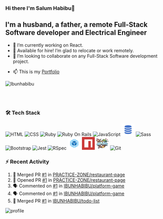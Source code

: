 ### Hi there I'm Salum Habibu👋

## I'm a husband, a father, a remote Full-Stack Software developer and Electrical Engineer
- 🔭 I’m currently working on React.
- 🌱 Available for hire! I’m glad to relocate or work remotely.
- 👯 I’m looking to collaborate on any Full-Stack Software development project.
<!--
- 🤔 I’m looking for help with ...
- 💬 Ask me about ...
-->
- 📫 This is my [Portfolio](https://salum-habib-kombo.netlify.app/#home/)


<div>
<img align="center" src='https://github-readme-stats.vercel.app/api?username=IBUNHABIBU&count_private=true&show_icons=true&theme=great-gatsby' alt='Ibunhabibu's github stats'>
</div>

<br><br>
<h3>🛠 Tech Stack</h3>
<p>
  <span class="d-flex">
    <img title="HTML" alt="HTML" height=40 src="https://www.w3.org/html/logo/downloads/HTML5_Badge_256.png">
    <img title="CSS" alt="CSS" height=40
      src="https://www.kindpng.com/picc/m/464-4640184_css3-png-download-css-icon-transparent-png.png">
    <img title="Ruby" alt="Ruby" height=40 src="https://blog.mwpreston.net/wp-content/uploads/2018/09/ruby-logo.png">
    <img title="Ruby On Rails" alt="Ruby On Rails" height=40 src="https://guides.rubyonrails.org/images/favicon.ico">
    <img title="JavaScript" alt="JavaScript" height=40
      src="https://upload.wikimedia.org/wikipedia/commons/thumb/9/99/Unofficial_JavaScript_logo_2.svg/600px-Unofficial_JavaScript_logo_2.svg.png">
    <!-- <img title="React" alt="React" height=40 src="https://cdn.worldvectorlogo.com/logos/react.svg">
    <img title="Redux" alt="Redux" height=40 src="https://seeklogo.com/images/R/redux-logo-9CA6836C12-seeklogo.com.png"> -->
    <img title="SQL" alt="SQL" height=40
      src="https://raw.githubusercontent.com/github/explore/80688e429a7d4ef2fca1e82350fe8e3517d3494d/topics/sql/sql.png">
    <img title="Sass" alt="Sass" height=40 src="https://sass-lang.com/assets/img/styleguide/color-1c4aab2b.png">
    <img title="Bootstrap" alt="Bootstrap" height=40
      src="https://upload.wikimedia.org/wikipedia/commons/thumb/b/b2/Bootstrap_logo.svg/480px-Bootstrap_logo.svg.png">
    <img title="Jest" alt="Jest" height=40 src="https://jestjs.io/img/jest-card-run.svg">
    <img title="RSpec" alt="RSpec" height=40 src="https://seeklogo.com/images/R/rspec-logo-DA1EE19A18-seeklogo.com.png">
    <img title="Webpack" alt="Webpack" height=40 src="https://raw.githubusercontent.com/github/explore/80688e429a7d4ef2fca1e82350fe8e3517d3494d/topics/webpack/webpack.png">
    <img title="NPM" alt="NPM" height=40 src="https://raw.githubusercontent.com/github/explore/80688e429a7d4ef2fca1e82350fe8e3517d3494d/topics/npm/npm.png">
    <img title="Phaser" alt="Phaser" height=40 src="https://raw.githubusercontent.com/github/explore/80688e429a7d4ef2fca1e82350fe8e3517d3494d/topics/phaser/phaser.png">
    <img title="Git" alt="Git" height=40 src="https://git-scm.com/images/logos/downloads/Git-Icon-1788C.png">

  </span>
</p>


### :zap: Recent Activity

<!--START_SECTION:activity-->
1. 🎉 Merged PR [#1](https://github.com/PRACTICE-ZONE/restaurant-page/pull/1) in [PRACTICE-ZONE/restaurant-page](https://github.com/PRACTICE-ZONE/restaurant-page)
2. 💪 Opened PR [#1](https://github.com/PRACTICE-ZONE/restaurant-page/pull/1) in [PRACTICE-ZONE/restaurant-page](https://github.com/PRACTICE-ZONE/restaurant-page)
3. 🗣 Commented on [#1](https://github.com/IBUNHABIBU/platform-game/issues/1) in [IBUNHABIBU/platform-game](https://github.com/IBUNHABIBU/platform-game)
4. 🗣 Commented on [#1](https://github.com/IBUNHABIBU/platform-game/issues/1) in [IBUNHABIBU/platform-game](https://github.com/IBUNHABIBU/platform-game)
5. 🎉 Merged PR [#1](https://github.com/IBUNHABIBU/todo-list/pull/1) in [IBUNHABIBU/todo-list](https://github.com/IBUNHABIBU/todo-list)
<!--END_SECTION:activity-->


<!--START_SECTION:waka-->
<!--END_SECTION:waka-->

​![profile](https://komarev.com/ghpvc/?username=IBUNHABIBU)
